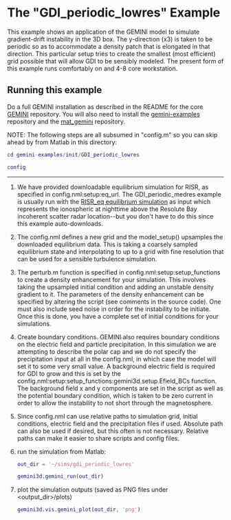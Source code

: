 # The "GDI\_periodic\_lowres" Example

This example shows an application of the GEMINI model to simulate gradient-drift instability in the 3D box.  The y-direction (x3) is taken to be periodic so as to accommodate a density patch that is elongated in that direction.  This particular setup tries to create the smallest (most efficient) grid possible that will allow GDI to be sensibly modeled.  The present form of this example runs comfortably on and 4-8 core workstation.

## Running this example

Do a full GEMINI installation as described in the README for the core [GEMINI](https://github.com/gemini3d/gemini) repository.
You will also need to install the [gemini-examples](https://github.com/gemini3d/gemini-examples) repository and the
[mat_gemini](https://github.com/gemini3d/mat_gemini) repository.


NOTE: The following steps are all subsumed in "config.m" so you can skip ahead by from Matlab in this directory:

```matlab
cd gemini-examples/init/GDI_periodic_lowres

config
```

---

1. We have provided downloadable equilibrium simulation for RISR, as specified in config.nml:setup:eq_url.  The GDI\_periodic\_medres example is usually run with the [RISR_eq equilibrium simulation](./init/RISR_eq) as input which represents the ionospheric at nighttime above the Resolute Bay incoherent scatter radar location--but you don't have to do this since this example auto-downloads.

2. The config.nml defines a new grid and the model_setup() upsamples the downloaded equilibrium data.  This is taking a coarsely sampled equilibrium state and interpolating to up to a grid with fine resolution that can be used for a sensible turbulence simulation.

3. The perturb.m function is specified in config.nml:setup:setup_functions to create a density enhancement for your simulation. This involves taking the upsampled initial condition and adding an unstable density gradient to it.  The parameters of the density enhancement can be specified by altering the script (see comments in the source code).  One must also include seed noise in order for the instability to be initiate.  Once this is done, you have a complete set of initial conditions for your simulations.

4. Create boundary conditions.  GEMINI also requires boundary conditions on the electric field and particle precipitation.  In this simulation we are attempting to describe the polar cap and we do not specify the precipitation input at all in the config.nml, in which case the model will set it to some very small value.  A background electric field is required for GDI to grow and this is set by the config.nml:setup:setup_functions:gemini3d.setup.Efield_BCs function.  The background field x and y components are set in the script as well as the potential boundary condition, which is taken to be zero current in order to allow the instability to not short through the magnetosphere.

5. Since config.nml can use relative paths to simulation grid, initial conditions, electric field and the precipitation files if used. Absolute path can also be used if desired, but this often is not necessary. Relative paths can make it easier to share scripts and config files.

6. run the simulation from Matlab:

    ```matlab
    out_dir = '~/sims/gdi_periodic_lowres'

    gemini3d.gemini_run(out_dir)
    ```

8. plot the simulation outputs (saved as PNG files under <output_dir>/plots)

    ```matlab
    gemini3d.vis.gemini_plot(out_dir, 'png')
    ```
